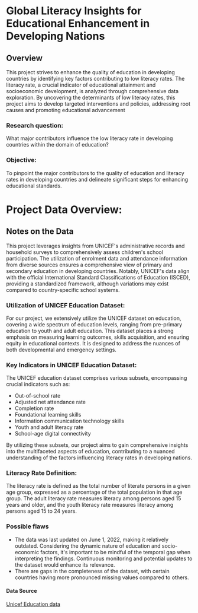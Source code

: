 # Global Literacy Insights for Educational Enhancement in Developing Nations
## Overview

This project strives to enhance the quality of education in developing countries by identifying key factors contributing to low literacy rates. The literacy rate, a crucial indicator of educational attainment and socioeconomic development, is analyzed through comprehensive data exploration. By uncovering the determinants of low literacy rates, this project aims to develop targeted interventions and policies, addressing root causes and promoting educational advancement
### Research question:

What major contributors influence the low literacy rate in developing countries within the domain of education?

### Objective:

To pinpoint the major contributors to the quality of education and literacy rates in developing countries and delineate significant steps for enhancing educational standards.


# Project Data Overview:

## Notes on the Data

This project leverages insights from  UNICEF's administrative records and household surveys to comprehensively assess children's school participation. The utilization of enrolment data and attendance information from diverse sources ensures a comprehensive view of primary and secondary education in developing countries. Notably, UNICEF's data align with the official International Standard Classifications of Education (ISCED), providing a standardized framework, although variations may exist compared to country-specific school systems.

### Utilization of UNICEF Education Dataset:
For our project, we extensively utilize the UNICEF dataset on education, covering a wide spectrum of education levels, ranging from pre-primary education to youth and adult education. This dataset places a strong emphasis on measuring learning outcomes, skills acquisition, and ensuring equity in educational contexts. It is designed to address the nuances of both developmental and emergency settings.

### Key Indicators in UNICEF Education Dataset:
The UNICEF education dataset comprises various subsets, encompassing crucial indicators such as:
- Out-of-school rate
- Adjusted net attendance rate
- Completion rate
- Foundational learning skills
- Information communication technology skills
- Youth and adult literacy rate
- School-age digital connectivity

By utilizing these subsets, our project aims to gain comprehensive insights into the multifaceted aspects of education, contributing to a nuanced understanding of the factors influencing literacy rates in developing nations.

### Literacy Rate Definition:
The literacy rate is defined as the total number of literate persons in a given age group, expressed as a percentage of the total population in that age group. The adult literacy rate measures literacy among persons aged 15 years and older, and the youth literacy rate measures literacy among persons aged 15 to 24 years.

### Possible flaws

<ul>
<li>The data was last updated on June 1, 2022, making it relatively outdated. Considering the dynamic nature of education and socio-economic factors, it's important to be mindful of the temporal gap when interpreting the findings. Continuous monitoring and potential updates to the dataset would enhance its relevance.</li>
<li>There are gaps in the completeness of the dataset, with certain countries having more pronounced missing values compared to others.</li>      
</ul>

#### Data Source

<a href="https://data.unicef.org/topic/education/overview/" target="_blank">Unicef Education data</a>

